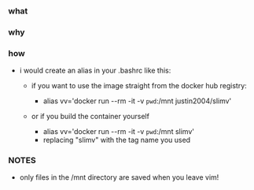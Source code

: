 ### what


### why


### how 

- i would create an alias in your .bashrc like this:

    - if you want to use the image straight from the docker hub registry:
        - alias vv='docker run --rm -it -v `pwd`:/mnt justin2004/slimv'

    - or if you build the container yourself
        - alias vv='docker run --rm -it -v `pwd`:/mnt slimv'
        - replacing "slimv" with the tag name you used


### NOTES

- only files in the /mnt directory are saved when you leave vim!



